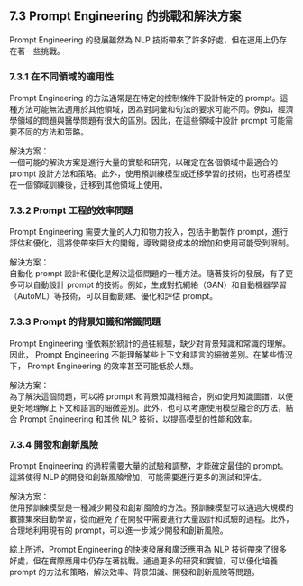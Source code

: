 ## 7.3 Prompt Engineering 的挑戰和解決方案

Prompt Engineering 的發展雖然為 NLP 技術帶來了許多好處，但在運用上仍存在著一些挑戰。

### 7.3.1 在不同領域的適用性

Prompt Engineering 的方法通常是在特定的控制條件下設計特定的 prompt。這種方法可能無法適用於其他領域，因為對詞彙和句法的要求可能不同。例如，經濟學領域的問題與醫學問題有很大的區別。因此，在這些領域中設計 prompt 可能需要不同的方法和策略。

解決方案：  
一個可能的解決方案是進行大量的實驗和研究，以確定在各個領域中最適合的 prompt 設計方法和策略。此外，使用預訓練模型或迁移學習的技術，也可將模型在一個領域訓練後，迁移到其他領域上使用。

### 7.3.2 Prompt 工程的效率問題

Prompt Engineering 需要大量的人力和物力投入，包括手動製作 prompt，進行評估和優化，這將使帶來巨大的開銷，導致開發成本的增加和使用可能受到限制。

解決方案：  
自動化 prompt 設計和優化是解決這個問題的一種方法。隨著技術的發展，有了更多可以自動設計 prompt 的技術。例如，生成對抗網絡（GAN）和自動機器學習（AutoML）等技術，可以自動創建、優化和評估 prompt。

### 7.3.3 Prompt 的背景知識和常識問題

Prompt Engineering 僅依賴於統計的過往經驗，缺少對背景知識和常識的理解。因此， Prompt Engineering 不能理解某些上下文和語言的細微差別。在某些情況下， Prompt Engineering 的效率甚至可能低於人類。

解決方案：  
為了解決這個問題，可以將 prompt 和背景知識相結合，例如使用知識圖譜，以便更好地理解上下文和語言的細微差別。此外，也可以考慮使用模型融合的方法，結合 Prompt Engineering 和其他 NLP 技術，以提高模型的性能和效率。

### 7.3.4 開發和創新風險

Prompt Engineering 的過程需要大量的試驗和調整，才能確定最佳的 prompt。這將使得 NLP 的開發和創新風險增加，可能需要進行更多的測試和評估。

解決方案：  
使用預訓練模型是一種減少開發和創新風險的方法。預訓練模型可以通過大規模的數據集來自動學習，從而避免了在開發中需要進行大量設計和試驗的過程。此外，合理地利用現有的 prompt，可以進一步減少開發和創新風險。

綜上所述，Prompt Engineering 的快速發展和廣泛應用為 NLP 技術帶來了很多好處，但在實際應用中仍存在著挑戰。通過更多的研究和實驗，可以優化培養 prompt 的方法和策略，解決效率、背景知識、開發和創新風險等問題。